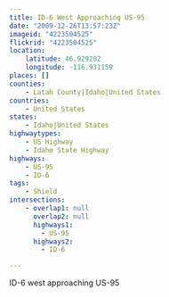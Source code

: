 ```yaml
---
title: ID-6 West Approaching US-95
date: "2009-12-26T13:57:23Z"
imageid: "4223504525"
flickrid: "4223504525"
location:
    latitude: 46.929202
    longitude: -116.931159
places: []
counties:
    - Latah County|Idaho|United States
countries:
    - United States
states:
    - Idaho|United States
highwaytypes:
    - US Highway
    - Idaho State Highway
highways:
    - US-95
    - ID-6
tags:
    - Shield
intersections:
    - overlap1: null
      overlap2: null
      highways1:
        - US-95
      highways2:
        - ID-6

---
```

ID-6 west approaching US-95